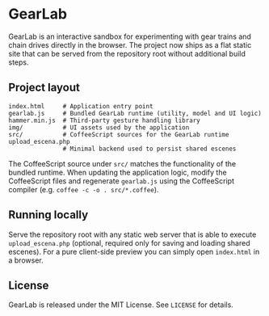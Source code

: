 # GearLab

GearLab is an interactive sandbox for experimenting with gear trains and chain drives directly in the browser. The project now ships as a flat static site that can be served from the repository root without additional build steps.

## Project layout

```
index.html     # Application entry point
gearlab.js     # Bundled GearLab runtime (utility, model and UI logic)
hammer.min.js  # Third-party gesture handling library
img/           # UI assets used by the application
src/           # CoffeeScript sources for the GearLab runtime
upload_escena.php
               # Minimal backend used to persist shared escenes
```

The CoffeeScript source under `src/` matches the functionality of the bundled runtime. When updating the application logic, modify the CoffeeScript files and regenerate `gearlab.js` using the CoffeeScript compiler (e.g. `coffee -c -o . src/*.coffee`).

## Running locally

Serve the repository root with any static web server that is able to execute `upload_escena.php` (optional, required only for saving and loading shared escenes). For a pure client-side preview you can simply open `index.html` in a browser.

## License

GearLab is released under the MIT License. See `LICENSE` for details.
